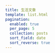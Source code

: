 ```yaml
---
title: 生活文章
template: list.html
pagination:
  enabled: true
  per_page: 5
  collection: posts
  sort_field: date
  sort_reverse: true
---
```

